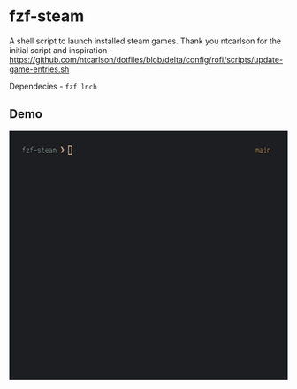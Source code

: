 # fzf-steam
A shell script to launch installed steam games.
Thank you ntcarlson for the initial script and inspiration - https://github.com/ntcarlson/dotfiles/blob/delta/config/rofi/scripts/update-game-entries.sh

Dependecies - `fzf lnch`

## Demo

<img src="./fzfsteam.gif" alt="fzf-steam demo" height="450"> 
